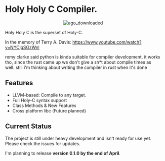 # Holy Holy C Compiler.


<center>
  
![ago_downloaded](https://github.com/user-attachments/assets/46a3be88-28fe-47b9-a039-fe7346f4dedd)

</center>

Holy Holy C is the superset of Holy-C.

In the memory of Terry A. Davis: https://www.youtube.com/watch?v=NYClgSGzWnI

remy clarke said python is kinda suitable for compiler development. it works tho, since the rust came up we don't give a sh*t about compile times as well. still i'm thinking about writing the compiler in rust when it's done


## Features

- LLVM-based: Compile to any target.
- Full Holy-C syntax support
- Class Methods & New Features
- Cross platform libc (Future planned)


## Current Status
The project is still under heavy development and isn't ready for use yet. Please check the issues for updates.  

I'm planning to release **version 0.1.0 by the end of April**.
